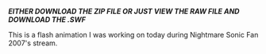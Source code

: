 ***EITHER DOWNLOAD THE ZIP FILE
OR JUST VIEW THE RAW FILE AND DOWNLOAD THE .SWF***



This is a flash animation I was working on today during Nightmare Sonic Fan 2007's stream.
